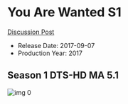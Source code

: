# You Are Wanted S1

[Discussion Post](https://www.avsforum.com/threads/bass-eq-for-filtered-movies.2995212/post-59953246)

* Release Date: 2017-09-07
* Production Year: 2017

## Season 1 DTS-HD MA 5.1

![img 0](https://i.imgur.com/idFjQ4j.jpg)

